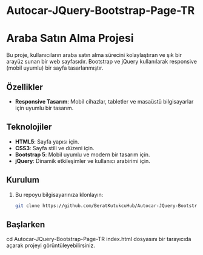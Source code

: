 # Autocar-JQuery-Bootstrap-Page-TR

# Araba Satın Alma Projesi

Bu proje, kullanıcıların araba satın alma sürecini kolaylaştıran ve şık bir arayüz sunan bir web sayfasıdır. Bootstrap ve jQuery kullanılarak responsive (mobil uyumlu) bir sayfa tasarlanmıştır.

## Özellikler
- **Responsive Tasarım**: Mobil cihazlar, tabletler ve masaüstü bilgisayarlar için uyumlu bir tasarım.
  
## Teknolojiler
- **HTML5**: Sayfa yapısı için.
- **CSS3**: Sayfa stili ve düzeni için.
- **Bootstrap 5**: Mobil uyumlu ve modern bir tasarım için.
- **jQuery**: Dinamik etkileşimler ve kullanıcı arabirimi için.
  
## Kurulum
1. Bu repoyu bilgisayarınıza klonlayın:
   ```bash
   git clone https://github.com/BeratKutukcuHub/Autocar-JQuery-Bootstrap-Page-TR.git

## Başlarken
cd Autocar-JQuery-Bootstrap-Page-TR
index.html dosyasını bir tarayıcıda açarak projeyi görüntüleyebilirsiniz.
